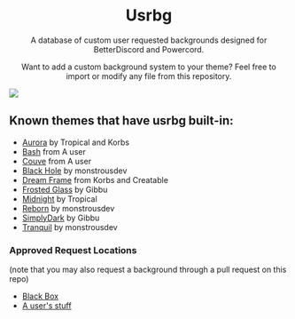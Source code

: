 <h1 align="center">Usrbg</h1>
<p align="center">A database of custom user requested backgrounds designed for BetterDiscord and Powercord.</p>
<p align="center">Want to add a custom background system to your theme? Feel free to import or modify any file from this repository.</p>

![](https://i.imgur.com/yClqBoR.png)
## Known themes that have usrbg built-in:
* [Aurora](https://github.com/KorbsStudio/Aurora) by Tropical and Korbs
* [Bash](https://github.com/A-User-s-Discord-Themes/Bash/) from A user
* [Couve](https://github.com/A-User-s-Discord-Themes/Couve/) from A user
* [Black Hole](https://github.com/monstrousdev/themes/tree/master/black-hole) by monstrousdev
* [Dream Frame](https://github.com/dream-frame/Dream-Frame) from Korbs and Creatable
* [Frosted Glass](https://github.com/gibbu/BetterDiscord-Themes/tree/master/) by Gibbu
* [Midnight](https://tropix126.github.io/BetterDiscordStuff/midnight/) by Tropical
* [Reborn](http://github.com/monstrousdev/themes/blob/master/phoenix-bundle/) by monstrousdev
* [SimplyDark](https://github.com/gibbu/BetterDiscord-Themes/tree/master/) by Gibbu
* [Tranquil](http://github.com/monstrousdev/themes/blob/master/phoenix-bundle/) by monstrousdev


<h3>Approved Request Locations</h3>
<p>(note that you may also request a background through a pull request on this repo)</p>

* [Black Box](https://discord.gg/TeRQEPb)
* [A user's stuff](https://discord.gg/6jQ4qJV)
